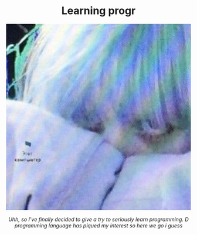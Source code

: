 <h1 align="center">Learning progr</h1>
<p align="center">
  <img src="https://raw.githubusercontent.com/nedenbendegil/learnD/refs/heads/main/03de42ff764.png" alt="ignore">
</p>

<p align="center"><i>Uhh, so I've finally decided to give a try to seriously learn programming. D programming language has piqued my interest so here we go i guess</i></p>
